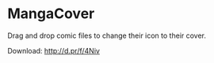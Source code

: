MangaCover
==========

Drag and drop comic files to change their icon to their cover.

Download: http://d.pr/f/4Niv
